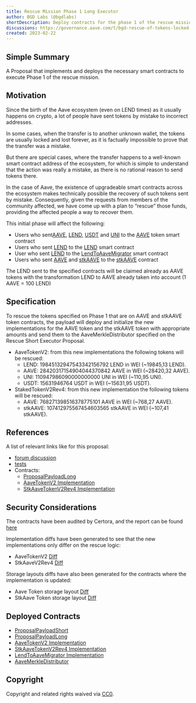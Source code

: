 ```yaml
---
title: Rescue Mission Phase 1 Long Executor
author: BGD Labs (@bgdlabs)
shortDescription: Deploy contracts for the phase 1 of the rescue mission that need the Long Executor
discussions: https://governance.aave.com/t/bgd-rescue-of-tokens-locked-on-aave-overview-and-phase-1/8150/1
created: 2023-02-22
---
```



## Simple Summary
A Proposal that implements and deploys the necessary smart contracts to execute Phase 1 of the rescue mission.

## Motivation
Since the birth of the Aave ecosystem (even on LEND times) as it usually happens on crypto, a lot of people have sent tokens by mistake to incorrect addresses.

In some cases, when the transfer is to another unknown wallet, the tokens are usually locked and lost forever, as it is factually impossible to prove that the transfer was a mistake.

But there are special cases, where the transfer happens to a well-known smart contract address of the ecosystem, for which is simple to understand that the action was really a mistake, as there is no rational reason to send tokens there.

In the case of Aave, the existence of upgradeable smart contracts across the ecosystem makes technically possible the recovery of such tokens sent by mistake. Consequently, given the requests from members of the community affected, we have come up with a plan to “rescue” those funds, providing the affected people a way to recover them.

This initial phase will affect the following:

- Users who sent[AAVE](https://etherscan.io/token/0x7fc66500c84a76ad7e9c93437bfc5ac33e2ddae9), [LEND](https://etherscan.io/token/0x80fB784B7eD66730e8b1DBd9820aFD29931aab03), [USDT](https://etherscan.io/token/0xdac17f958d2ee523a2206206994597c13d831ec7) and [UNI](https://etherscan.io/token/0x1f9840a85d5af5bf1d1762f925bdaddc4201f984) to the [AAVE](https://etherscan.io/token/0x7fc66500c84a76ad7e9c93437bfc5ac33e2ddae9) token smart contract
- Users who sent [LEND](https://etherscan.io/token/0x80fB784B7eD66730e8b1DBd9820aFD29931aab03) to the [LEND](https://etherscan.io/token/0x80fB784B7eD66730e8b1DBd9820aFD29931aab03) smart contract
- User who sent [LEND](https://etherscan.io/token/0x80fB784B7eD66730e8b1DBd9820aFD29931aab03) to the [LendToAaveMigrator](https://etherscan.io/address/0x317625234562B1526Ea2FaC4030Ea499C5291de4) smart contract
- Users who sent [AAVE](https://etherscan.io/token/0x7fc66500c84a76ad7e9c93437bfc5ac33e2ddae9) and [stkAAVE](https://etherscan.io/token/0x4da27a545c0c5b758a6ba100e3a049001de870f5) to the [stkAAVE](https://etherscan.io/token/0x4da27a545c0c5b758a6ba100e3a049001de870f5) contract

The LEND sent to the specified contracts will be claimed already as AAVE tokens with the transformation LEND to AAVE already taken into account (1 AAVE = 100 LEND)

## Specification

To rescue the tokens specified on Phase 1 that are on AAVE and stkAAVE token contracts, the payload will deploy and initialize the new implementations for the AAVE token and the stkAAVE token with appropriate amounts and send them to the AaveMerkleDistributor specified on the Rescue Short Executor Proposal.
- AaveTokenV2: from this new implementations the following tokens will be rescued:
    - LEND: 19845132947543342156792 LEND in WEI (~19845,13 LEND).
    - AAVE: 28420317154904044370842 AAVE in WEI (~28420,32 AAVE).
    - UNI: 110947986090000000000 UNI in WEI (~110,95 UNI).
    - USDT: 15631946764 USDT in WEI (~15631,95 USDT).
- StakedTokenV2Rev4: from this new implementation the following tokens will be rescued:
    - AAVE: 768271398516378775101 AAVE in WEI (~768,27 AAVE).
    - stkAAVE: 107412975567454603565 stkAAVE in WEI (~107,41 stkAAVE).

## References

A list of relevant links like for this proposal:

- [forum discussion](https://governance.aave.com/t/bgd-rescue-of-tokens-locked-on-aave-overview-and-phase-1/8150/1)
- [tests](https://github.com/bgd-labs/rescue-mission-phase-1/tree/master/test) 
- Contracts:
  - [ProposalPayloadLong](https://github.com/bgd-labs/rescue-mission-phase-1/blob/master/src/contracts/ProposalPayloadLong.sol)
  - [AaveTokenV2 Implementation](https://github.com/bgd-labs/rescue-mission-phase-1/blob/master/src/contracts/AaveTokenV2.sol)
  - [StkAaveTokenV2Rev4 Implementation](https://github.com/bgd-labs/rescue-mission-phase-1/blob/master/src/contracts/StakedTokenV2Rev4.sol)

## Security Considerations

The contracts have been audited by Certora, and the report can be found [here](https://github.com/bgd-labs/rescue-mission-phase-1/tree/master/certora)

Implementation diffs have been generated to see that the new implementations only differ on the rescue logic:

- AaveTokenV2 [Diff](https://github.com/bgd-labs/rescue-mission-phase-1/blob/master/diffs/AaveTokenV2-diff.md)
- StkAaveV2Rev4 [Diff](https://github.com/bgd-labs/rescue-mission-phase-1/blob/master/diffs/StakedTokenV2Rev4-diff.md)

Storage layouts diffs have also been generated for the contracts where the implementation is updated:

- Aave Token storage layout [Diff](https://github.com/bgd-labs/rescue-mission-phase-1/blob/master/diffs/AaveTokenV2_layout_diff.md)
- StkAave Token storage layout [Diff](https://github.com/bgd-labs/rescue-mission-phase-1/blob/master/diffs/StakedTokenV2Rev3_layout_diff.md)

## Deployed Contracts
- [ProposalPayloadShort](https://etherscan.io/address/0x4A4c73d563395ad827511F70097d4Ef82E653805)
- [ProposalPayloadLong](https://etherscan.io/address/0x889c0cc3283DB588A34E89Ad1E8F25B0fc827b4b)
- [AaveTokenV2 Implementation](https://etherscan.io/address/0x96F68837877fd0414B55050c9e794AECdBcfCA59)
- [StkAaveTokenV2Rev4 Implementation](https://etherscan.io/address/0xE2E8Badc5d50f8a6188577B89f50701cDE2D4e19)
- [LendToAaveMigrator Implementation](https://etherscan.io/address/0x7b62461a3570c6AC8a9f8330421576e417B71EE7)
- [AaveMerkleDistributor](https://etherscan.io/address/0xa88c6D90eAe942291325f9ae3c66f3563B93FE10)

## Copyright

Copyright and related rights waived via [CC0](https://creativecommons.org/publicdomain/zero/1.0/).